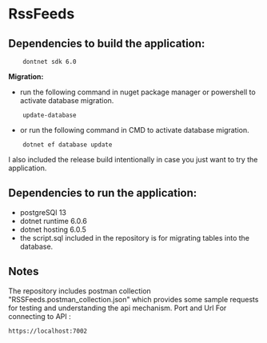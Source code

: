 # RssFeeds
##	 Dependencies to build the application:

		dontnet sdk 6.0
		
__Migration:__

* run the following command in nuget package manager or powershell to activate database migration.
```		
	update-database
```				
* or run the following command in CMD  to activate database migration.
```			
	dotnet ef database update
```	

I also included the release build intentionally in case you just want to try the application.
	
## Dependencies to run the application:
*	postgreSQl 13
*	dotnet runtime 6.0.6
*	dotnet hosting 6.0.5
* the script.sql included in the repository is for migrating tables into the database.
	

## Notes		
The repository includes postman collection  "RSSFeeds.postman_collection.json" which provides
some sample requests for testing and understanding the api mechanism.
Port and Url For connecting to API :
```
https://localhost:7002
```

